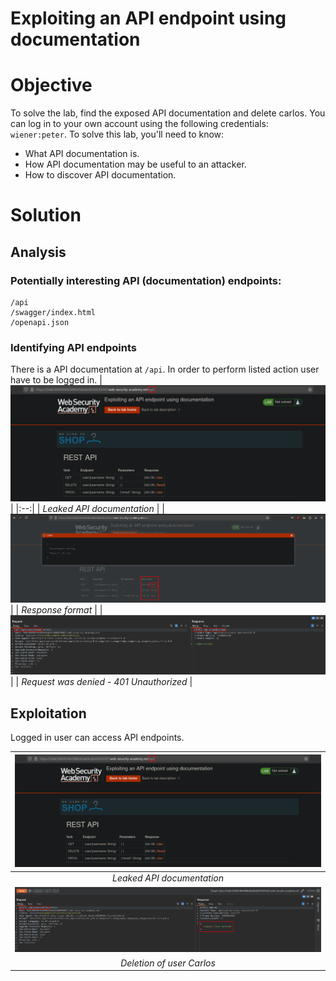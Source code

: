 # Exploiting an API endpoint using documentation
# Objective
To solve the lab, find the exposed API documentation and delete carlos. You can log in to your own account using the following credentials: `wiener:peter`. 
To solve this lab, you'll need to know:
- What API documentation is.
- How API documentation may be useful to an attacker.
- How to discover API documentation.


# Solution
## Analysis
### Potentially interesting API (documentation) endpoints:

```
/api
/swagger/index.html
/openapi.json
```

### Identifying API endpoints
There is a API documentation at `/api`. In order to perform listed action user have to be logged in.
|![](Images/image.png)|
|:--:| 
| *Leaked API documentation* |
|![](Images/image-2.png)|
| *Response format* |
|![](Images/image-1.png)|
| *Request was denied - 401 Unauthorized* |

## Exploitation
Logged in user can access API endpoints.

|![](Images/image.png)|
|:--:| 
| *Leaked API documentation* |
|![](Images/image-4.png)|
| *Deletion of user Carlos* |
